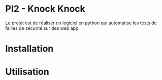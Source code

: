 # PI2 - Knock Knock

Le projet est de réaliser un logiciel en python qui
automatise les tests de failles de sécurité sur des web app.

# Installation 

# Utilisation



